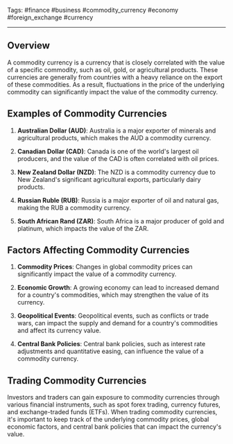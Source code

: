 Tags: #finance #business #commodity_currency #economy #foreign_exchange #currency

---

## Overview

A commodity currency is a currency that is closely correlated with the value of a specific commodity, such as oil, gold, or agricultural products. These currencies are generally from countries with a heavy reliance on the export of these commodities. As a result, fluctuations in the price of the underlying commodity can significantly impact the value of the commodity currency.

## Examples of Commodity Currencies

1.  **Australian Dollar (AUD)**: Australia is a major exporter of minerals and agricultural products, which makes the AUD a commodity currency.
    
2.  **Canadian Dollar (CAD)**: Canada is one of the world's largest oil producers, and the value of the CAD is often correlated with oil prices.
    
3.  **New Zealand Dollar (NZD)**: The NZD is a commodity currency due to New Zealand's significant agricultural exports, particularly dairy products.
    
4.  **Russian Ruble (RUB)**: Russia is a major exporter of oil and natural gas, making the RUB a commodity currency.
    
5.  **South African Rand (ZAR)**: South Africa is a major producer of gold and platinum, which impacts the value of the ZAR.
    

## Factors Affecting Commodity Currencies

1.  **Commodity Prices**: Changes in global commodity prices can significantly impact the value of a commodity currency.
    
2.  **Economic Growth**: A growing economy can lead to increased demand for a country's commodities, which may strengthen the value of its currency.
    
3.  **Geopolitical Events**: Geopolitical events, such as conflicts or trade wars, can impact the supply and demand for a country's commodities and affect its currency value.
    
4.  **Central Bank Policies**: Central bank policies, such as interest rate adjustments and quantitative easing, can influence the value of a commodity currency.
    

## Trading Commodity Currencies

Investors and traders can gain exposure to commodity currencies through various financial instruments, such as spot forex trading, currency futures, and exchange-traded funds (ETFs). When trading commodity currencies, it's important to keep track of the underlying commodity prices, global economic factors, and central bank policies that can impact the currency's value.